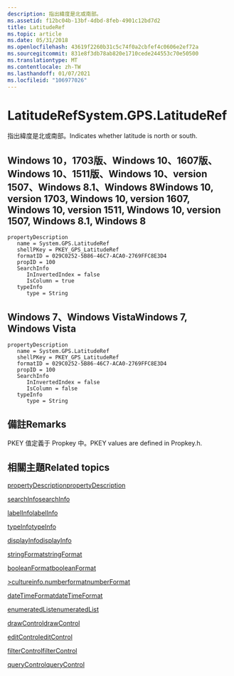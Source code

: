 ```yaml
---
description: 指出緯度是北或南部。
ms.assetid: f12bc04b-13bf-4dbd-8feb-4901c12bd7d2
title: LatitudeRef
ms.topic: article
ms.date: 05/31/2018
ms.openlocfilehash: 43619f2260b31c5c74f0a2cbfef4c0606e2ef72a
ms.sourcegitcommit: 831e8f3db78ab820e1710cede244553c70e50500
ms.translationtype: MT
ms.contentlocale: zh-TW
ms.lasthandoff: 01/07/2021
ms.locfileid: "106977026"
---
```

# <a name="systemgpslatituderef"></a><span data-ttu-id="0113f-103">LatitudeRef</span><span class="sxs-lookup"><span data-stu-id="0113f-103">System.GPS.LatitudeRef</span></span>

<span data-ttu-id="0113f-104">指出緯度是北或南部。</span><span class="sxs-lookup"><span data-stu-id="0113f-104">Indicates whether latitude is north or south.</span></span>

## <a name="windows-10-version-1703-windows-10-version-1607-windows-10-version-1511-windows-10-version-1507-windows-81-windows-8"></a><span data-ttu-id="0113f-105">Windows 10，1703版、Windows 10、1607版、Windows 10、1511版、Windows 10、version 1507、Windows 8.1、Windows 8</span><span class="sxs-lookup"><span data-stu-id="0113f-105">Windows 10, version 1703, Windows 10, version 1607, Windows 10, version 1511, Windows 10, version 1507, Windows 8.1, Windows 8</span></span>

```
propertyDescription
   name = System.GPS.LatitudeRef
   shellPKey = PKEY_GPS_LatitudeRef
   formatID = 029C0252-5B86-46C7-ACA0-2769FFC8E3D4
   propID = 100
   SearchInfo
      InInvertedIndex = false
      IsColumn = true
   typeInfo
      type = String
```

## <a name="windows-7-windows-vista"></a><span data-ttu-id="0113f-106">Windows 7、Windows Vista</span><span class="sxs-lookup"><span data-stu-id="0113f-106">Windows 7, Windows Vista</span></span>

```
propertyDescription
   name = System.GPS.LatitudeRef
   shellPKey = PKEY_GPS_LatitudeRef
   formatID = 029C0252-5B86-46C7-ACA0-2769FFC8E3D4
   propID = 100
   SearchInfo
      InInvertedIndex = false
      IsColumn = false
   typeInfo
      type = String
```

## <a name="remarks"></a><span data-ttu-id="0113f-107">備註</span><span class="sxs-lookup"><span data-stu-id="0113f-107">Remarks</span></span>

<span data-ttu-id="0113f-108">PKEY 值定義于 Propkey 中。</span><span class="sxs-lookup"><span data-stu-id="0113f-108">PKEY values are defined in Propkey.h.</span></span>

## <a name="related-topics"></a><span data-ttu-id="0113f-109">相關主題</span><span class="sxs-lookup"><span data-stu-id="0113f-109">Related topics</span></span>

<dl> <dt>

[<span data-ttu-id="0113f-110">propertyDescription</span><span class="sxs-lookup"><span data-stu-id="0113f-110">propertyDescription</span></span>](./propdesc-schema-propertydescription.md)
</dt> <dt>

[<span data-ttu-id="0113f-111">searchInfo</span><span class="sxs-lookup"><span data-stu-id="0113f-111">searchInfo</span></span>](./propdesc-schema-searchinfo.md)
</dt> <dt>

[<span data-ttu-id="0113f-112">labelInfo</span><span class="sxs-lookup"><span data-stu-id="0113f-112">labelInfo</span></span>](./propdesc-schema-labelinfo.md)
</dt> <dt>

[<span data-ttu-id="0113f-113">typeInfo</span><span class="sxs-lookup"><span data-stu-id="0113f-113">typeInfo</span></span>](./propdesc-schema-typeinfo.md)
</dt> <dt>

[<span data-ttu-id="0113f-114">displayInfo</span><span class="sxs-lookup"><span data-stu-id="0113f-114">displayInfo</span></span>](./propdesc-schema-displayinfo.md)
</dt> <dt>

[<span data-ttu-id="0113f-115">stringFormat</span><span class="sxs-lookup"><span data-stu-id="0113f-115">stringFormat</span></span>](./propdesc-schema-stringformat.md)
</dt> <dt>

[<span data-ttu-id="0113f-116">booleanFormat</span><span class="sxs-lookup"><span data-stu-id="0113f-116">booleanFormat</span></span>](./propdesc-schema-booleanformat.md)
</dt> <dt>

[<span data-ttu-id="0113f-117">>cultureinfo.numberformat</span><span class="sxs-lookup"><span data-stu-id="0113f-117">numberFormat</span></span>](./propdesc-schema-numberformat.md)
</dt> <dt>

[<span data-ttu-id="0113f-118">dateTimeFormat</span><span class="sxs-lookup"><span data-stu-id="0113f-118">dateTimeFormat</span></span>](./propdesc-schema-datetimeformat.md)
</dt> <dt>

[<span data-ttu-id="0113f-119">enumeratedList</span><span class="sxs-lookup"><span data-stu-id="0113f-119">enumeratedList</span></span>](./propdesc-schema-enumeratedlist.md)
</dt> <dt>

[<span data-ttu-id="0113f-120">drawControl</span><span class="sxs-lookup"><span data-stu-id="0113f-120">drawControl</span></span>](./propdesc-schema-drawcontrol.md)
</dt> <dt>

[<span data-ttu-id="0113f-121">editControl</span><span class="sxs-lookup"><span data-stu-id="0113f-121">editControl</span></span>](./propdesc-schema-editcontrol.md)
</dt> <dt>

[<span data-ttu-id="0113f-122">filterControl</span><span class="sxs-lookup"><span data-stu-id="0113f-122">filterControl</span></span>](./propdesc-schema-filtercontrol.md)
</dt> <dt>

[<span data-ttu-id="0113f-123">queryControl</span><span class="sxs-lookup"><span data-stu-id="0113f-123">queryControl</span></span>](./propdesc-schema-querycontrol.md)
</dt> </dl>

 

 
